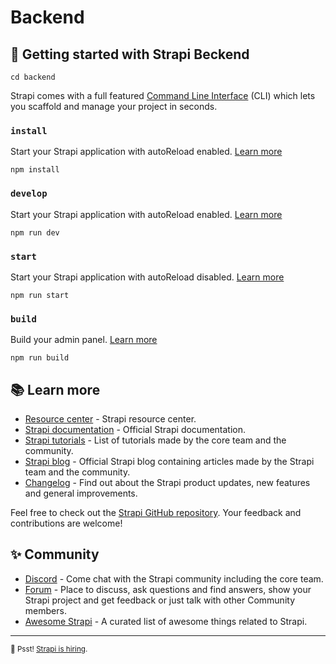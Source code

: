 # Backend

## 🚀 Getting started with Strapi Beckend
```
cd backend

```


Strapi comes with a full featured [Command Line Interface](https://docs.strapi.io/dev-docs/cli) (CLI) which lets you scaffold and manage your project in seconds.

### `install`

Start your Strapi application with autoReload enabled. [Learn more](https://docs.strapi.io/dev-docs/cli#strapi-develop)

```
npm install

```


### `develop`

Start your Strapi application with autoReload enabled. [Learn more](https://docs.strapi.io/dev-docs/cli#strapi-develop)

```
npm run dev

```

### `start`

Start your Strapi application with autoReload disabled. [Learn more](https://docs.strapi.io/dev-docs/cli#strapi-start)

```
npm run start

```

### `build`

Build your admin panel. [Learn more](https://docs.strapi.io/dev-docs/cli#strapi-build)

```
npm run build

```

## 📚 Learn more

- [Resource center](https://strapi.io/resource-center) - Strapi resource center.
- [Strapi documentation](https://docs.strapi.io) - Official Strapi documentation.
- [Strapi tutorials](https://strapi.io/tutorials) - List of tutorials made by the core team and the community.
- [Strapi blog](https://strapi.io/blog) - Official Strapi blog containing articles made by the Strapi team and the community.
- [Changelog](https://strapi.io/changelog) - Find out about the Strapi product updates, new features and general improvements.

Feel free to check out the [Strapi GitHub repository](https://github.com/strapi/strapi). Your feedback and contributions are welcome!

## ✨ Community

- [Discord](https://discord.strapi.io) - Come chat with the Strapi community including the core team.
- [Forum](https://forum.strapi.io/) - Place to discuss, ask questions and find answers, show your Strapi project and get feedback or just talk with other Community members.
- [Awesome Strapi](https://github.com/strapi/awesome-strapi) - A curated list of awesome things related to Strapi.

---

<sub>🤫 Psst! [Strapi is hiring](https://strapi.io/careers).</sub>
